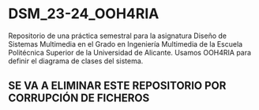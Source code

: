 # DSM_23-24_OOH4RIA

Repositorio de una práctica semestral para la asignatura Diseño de Sistemas Multimedia en el Grado en Ingeniería Multimedia de la Escuela Politécnica Superior de la Universidad de Alicante. Usamos OOH4RIA para definir el diagrama de clases del sistema.

## SE VA A ELIMINAR ESTE REPOSITORIO POR CORRUPCIÓN DE FICHEROS
